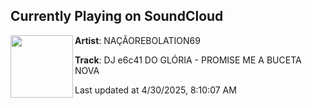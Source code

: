 ## Currently Playing on SoundCloud

[<img align="left" width="100" src="https://i1.sndcdn.com/artworks-xHLOdPNvk9yCm5fM-xwThgg-t500x500.jpg">](https://soundcloud.com/rebolation/dj-e6c41-do-gloria-promise-me-a-buceta-nova)

**Artist**: NAÇÃOREBOLATION69 

**Track**: DJ e6c41 DO GLÓRIA - PROMISE ME A BUCETA NOVA

Last updated at 4/30/2025, 8:10:07 AM

